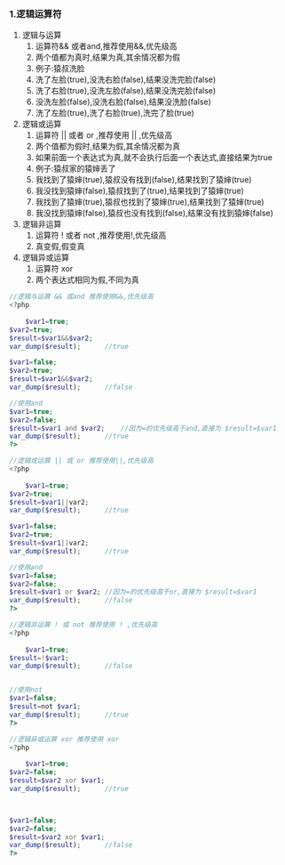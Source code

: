 ### 1.逻辑运算符

1. 逻辑与运算
   1. 运算符&& 或者and,推荐使用&&,优先级高
   2. 两个值都为真时,结果为真,其余情况都为假
   3. 例子:猿叔洗脸
   4. 洗了左脸(true),没洗右脸(false),结果没洗完脸(false)
   5. 洗了右脸(true),没洗左脸(false),结果没洗完脸(false)
   6. 没洗左脸(false),没洗右脸(false),结果没洗脸(false)
   7. 洗了左脸(true),洗了右脸(true),洗完了脸(true)
2. 逻辑或运算
   1. 运算符 || 或者 or ,推荐使用 || ,优先级高
   2. 两个值都为假时,结果为假,其余情况都为真
   3. 如果前面一个表达式为真,就不会执行后面一个表达式,直接结果为true
   4. 例子:猿叔家的猿婶丢了
   5. 我找到了猿婶(true),猿叔没有找到(false),结果找到了猿婶(true)
   6. 我没找到猿婶(false),猿叔找到了(true),结果找到了猿婶(true)
   7. 我找到了猿婶(true),猿叔也找到了猿婶(true),结果找到了猿婶(true)
   8. 我没找到猿婶(false),猿叔也没有找到(false),结果没有找到猿婶(false)
3. 逻辑非运算
   1. 运算符 ! 或者 not ,推荐使用!,优先级高
   2. 真变假,假变真
4. 逻辑异或运算
   1. 运算符 xor
   2. 两个表达式相同为假,不同为真

```php
//逻辑与运算	&& 或and 推荐使用&&,优先级高
<?php
    
    $var1=true;
$var2=true;
$result=$var1&&$var2;
var_dump($result);		//true

$var1=false;
$var2=true;
$result=$var1&&$var2;
var_dump($result);		//false

//使用and
$var1=true;
$var2=false;
$result=$var1 and $var2;	//因为=的优先级高于and,直接为 $result=$var1
var_dump($result);		//true
?>
```

```php
//逻辑或运算	|| 或 or 推荐使用||,优先级高
<?php
    
    $var1=true;
$var2=true;
$result=$var1||var2;
var_dump($result);		//true

$var1=false;
$var2=true;
$result=$var1||var2;
var_dump($result);		//true

//使用and
$var1=false;
$var2=false;
$result=$var1 or $var2;	//因为=的优先级高于or,直接为 $result=$var1
var_dump($result);		//false
?>
```

```php
//逻辑非运算	! 或 not 推荐使用 ! ,优先级高
<?php
    
    $var1=true;
$result=!$var1;
var_dump($result);		//false


//使用not
$var1=false;
$result=not $var1;	
var_dump($result);		//true
?>
```

```php
//逻辑异或运算 xor 推荐使用 xor
<?php
    
    $var1=true;
$var2=false;
$result=$var2 xor $var1;	
var_dump($result);		//true



$var1=false;
$var2=false;
$result=$var2 xor $var1;	
var_dump($result);		//false
?>
```

